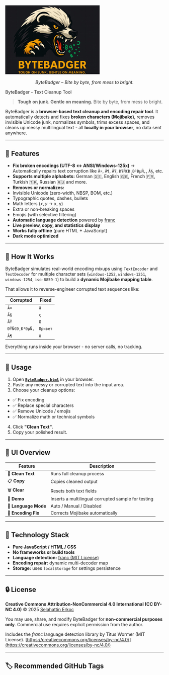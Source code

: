 # <p align="center">
  <img src="https://raw.githubusercontent.com/habanada/ByteBadger/refs/heads/main/bytebadger.jpg" 
       alt="ByteBadger Logo" width="300">
</p>

<p align="center">
  <em>ByteBadger – Bite by byte, from mess to bright.</em>
</p>
 ByteBadger - Text Cleanup Tool

> **Tough on junk. Gentle on meaning.** 
> Bite by byte, from mess to bright.

ByteBadger is a **browser-based text cleanup and encoding repair tool**. 
It automatically detects and fixes **broken characters (Mojibake)**, 
removes invisible Unicode junk, normalizes symbols, trims excess spaces, 
and cleans up messy multilingual text - all **locally in your browser**, no data sent anywhere.

---

## 🚀 Features

- **Fix broken encodings (UTF-8 ↔ ANSI/Windows-125x)** 
 → Automatically repairs text corruption like `Ã¤`, `Ã¶`, `ÃŸ`, `ÐŸÑ€Ð¸Ð²ÐµÑ‚`, `Ã§`, etc. 
- **Supports multiple alphabets:** 
 German 🇩🇪, English 🇬🇧, French 🇫🇷, Turkish 🇹🇷, Russian 🇷🇺 and more. 
- **Removes or normalizes:**
 - Invisible Unicode (zero-width, NBSP, BOM, etc.)
 - Typographic quotes, dashes, bullets
 - Math letters (𝑥, 𝑦 → x, y)
 - Extra or non-breaking spaces
 - Emojis (with selective filtering)
- **Automatic language detection** powered by [franc](https://github.com/wooorm/franc)
- **Live preview, copy, and statistics display**
- **Works fully offline** (pure HTML + JavaScript)
- **Dark mode optimized**

---

## 🧠 How It Works

ByteBadger simulates real-world encoding mixups using `TextEncoder` and `TextDecoder`
for multiple character sets (`windows-1252`, `windows-1251`, `windows-1254`, `iso-8859-1`)
to build a **dynamic Mojibake mapping table**.

That allows it to reverse-engineer corrupted text sequences like:

| Corrupted | Fixed |
|------------|--------|
| `Ã¤` | `ä` |
| `Ã§` | `ç` |
| `ÃŸ` | `ß` |
| `ÐŸÑ€Ð¸Ð²ÐµÑ‚` | `Привет` |
| `Ã¶` | `ö` |

Everything runs inside your browser - no server calls, no tracking.

---

## 🧩 Usage

1. Open **[`ByteBadger.html`](./ByteBadger.html)** in your browser. 
2. Paste any messy or corrupted text into the input area. 
3. Choose your cleanup options:
 - ✅ Fix encoding
 - ✅ Replace special characters
 - ✅ Remove Unicode / emojis
 - ✅ Normalize math or technical symbols
4. Click **"Clean Text"**.
5. Copy your polished result.

---

## 📸 UI Overview

| Feature | Description |
|----------|--------------|
| 🧹 **Clean Text** | Runs full cleanup process |
| 📋 **Copy** | Copies cleaned output |
| 🗑 **Clear** | Resets both text fields |
| 🧪 **Demo** | Inserts a multilingual corrupted sample for testing |
| 🧠 **Language Mode** | Auto / Manual / Disabled |
| 🐍 **Encoding Fix** | Corrects Mojibake automatically |

---

## 🧱 Technology Stack

- **Pure JavaScript / HTML / CSS**
- **No frameworks or build tools**
- **Language detection:** [franc (MIT License)](https://github.com/wooorm/franc)
- **Encoding repair:** dynamic multi-decoder map
- **Storage:** uses `localStorage` for settings persistence

---

## 🔒 License

**Creative Commons Attribution-NonCommercial 4.0 International (CC BY-NC 4.0)** 
© 2025 [Selahattin Erkoc](https://github.com/habanada)

You may use, share, and modify ByteBadger for **non-commercial purposes only**. 
Commercial use requires explicit permission from the author.

Includes the *franc* language detection library by Titus Wormer (MIT License). 
[https://creativecommons.org/licenses/by-nc/4.0/](https://creativecommons.org/licenses/by-nc/4.0/)

---

## 🏷 Recommended GitHub Tags

